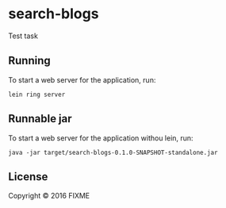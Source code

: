 # search-blogs

Test task


## Running

To start a web server for the application, run:

    lein ring server

## Runnable jar

To start a web server for the application withou lein, run:

    java -jar target/search-blogs-0.1.0-SNAPSHOT-standalone.jar


## License

Copyright © 2016 FIXME
